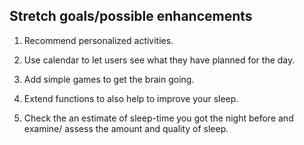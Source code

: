 ## Stretch goals/possible enhancements

1. Recommend personalized activities.

2. Use calendar to let users see what they have planned for the day.

3. Add simple games to get the brain going.

4. Extend functions to also help to improve your sleep.

5. Check the an estimate of sleep-time you got the night before and examine/ assess the amount and quality of sleep.
